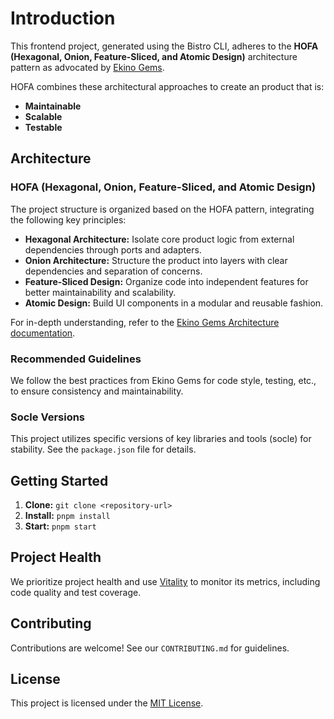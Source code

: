 # Introduction

This frontend project, generated using the Bistro CLI, adheres to the **HOFA (Hexagonal, Onion, Feature-Sliced, and Atomic Design)** architecture pattern as advocated by [Ekino Gems](https://github.com/ekino/gems).  

HOFA combines these architectural approaches to create an product that is:

* **Maintainable**
* **Scalable**
* **Testable**

## Architecture

### HOFA (Hexagonal, Onion, Feature-Sliced, and Atomic Design)

The project structure is organized based on the HOFA pattern, integrating the following key principles:

* **Hexagonal Architecture:** Isolate core product logic from external dependencies through ports and adapters.
* **Onion Architecture:** Structure the product into layers with clear dependencies and separation of concerns.
* **Feature-Sliced Design:** Organize code into independent features for better maintainability and scalability.
* **Atomic Design:** Build UI components in a modular and reusable fashion.

For in-depth understanding, refer to the [Ekino Gems Architecture documentation](https://github.com/ekino/gems/blob/main/architecture/README.md).

### Recommended Guidelines

We follow the best practices from Ekino Gems for code style, testing, etc., to ensure consistency and maintainability.

### Socle Versions

This project utilizes specific versions of key libraries and tools (socle) for stability. See the `package.json` file for details.

## Getting Started

1. **Clone:** `git clone <repository-url>`
2. **Install:** `pnpm install`
3. **Start:** `pnpm start`

## Project Health

We prioritize project health and use [Vitality](https://github.com/ekino/v6y) to monitor its metrics, including code quality and test coverage.

## Contributing

Contributions are welcome! See our `CONTRIBUTING.md` for guidelines.

## License

This project is licensed under the [MIT License](LICENSE).

